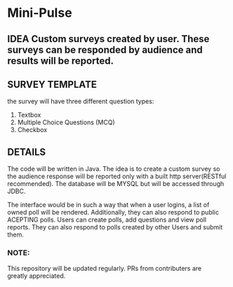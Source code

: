 # Mini-Pulse
## IDEA Custom surveys created by user. These surveys can be responded by audience and results will be reported.

## SURVEY TEMPLATE 
the survey will have three different question types: 

1.  Textbox
2.  Multiple Choice Questions (MCQ)
3.  Checkbox

## DETAILS 
The code will be written in Java. The idea is to create a custom survey so the audience response will be reported only with a built http server(RESTful recommended). The database will be MYSQL but will be accessed through JDBC.

The interface would be in such a way that when a user logins, a list of owned poll will be rendered. Additionally, they can also respond to public ACEPTING polls. Users can create polls, add questions and view poll reports. They can also respond to polls created by other Users and submit them.

### NOTE: 
This repository will be updated regularly. PRs from contributers are greatly appreciated.
